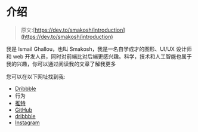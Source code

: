 # 介绍

> 原文:[https://dev.to/smakosh/introduction](https://dev.to/smakosh/introduction)

我是 Ismail Ghallou，也叫 Smakosh，我是一名自学成才的图形、UI/UX 设计师和 web 开发人员，同时对前端比对后端更感兴趣。科学，技术和人工智能也属于我的兴趣，你可以通过阅读我的文章了解我更多

您可以在以下网址找到我:

*   [Dribbble](https://dribbble.com/smakosh)
*   行为
*   [推特](https://twitter.com/smakosh)
*   [GitHub](https://github.com/smakosh)
*   [dribbble](https://dribbble.com/smakosh)
*   [Instagram](https://instagram.com/smakosh19)